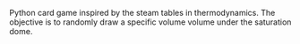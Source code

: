 Python card game inspired by the steam tables in thermodynamics. The objective is to randomly draw a specific volume volume under the saturation dome.
